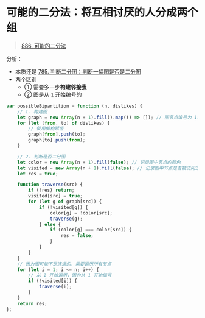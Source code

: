 
# 可能的二分法：将互相讨厌的人分成两个组



> [886. 可能的二分法](https://leetcode.cn/problems/possible-bipartition/)



分析：
- 本质还是 [785. 判断二分图：判断一幅图是否是二分图](/post/710lt66daf.html)
- 两个区别
	- ① 需要多一步**构建邻接表**
	- ② 图是从 `1` 开始编号的

```javascript hl:4,32
var possibleBipartition = function (n, dislikes) {
    // 1. 构建图
    let graph = new Array(n + 1).fill().map(() => []); // 图节点编号为 1...n
    for (let [from, to] of dislikes) {
        // 使用解构赋值
        graph[from].push(to);
        graph[to].push(from);
    }

    // 2. 判断是否二分图
    let color = new Array(n + 1).fill(false); // 记录图中节点的颜色
    let visited = new Array(n + 1).fill(false); // 记录图中节点是否被访问过
    let res = true;

    function traverse(src) {
        if (!res) return;
        visited[src] = true;
        for (let g of graph[src]) {
            if (!visited[g]) {
                color[g] = !color[src];
                traverse(g);
            } else {
                if (color[g] === color[src]) {
                    res = false;
                }
            }
        }
    }
    // 因为图可能不是连通的，需要遍历所有节点
    for (let i = 1; i <= n; i++) {
        // 从 1 开始遍历，因为从 1 开始编号
        if (!visited[i]) {
            traverse(i);
        }
    }
    return res;
};
```








